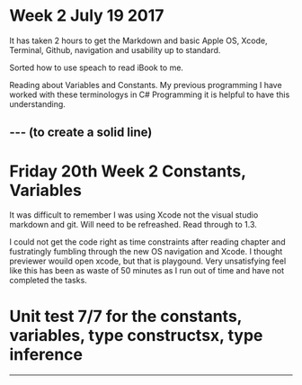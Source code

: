 # Week 2 July 19 2017

It has taken 2 hours to get the Markdown and basic Apple OS, Xcode, Terminal, Github, navigation and usability up to standard.  

Sorted how to use speach to read iBook to me.  

Reading about Variables and Constants.  My previous programming I have worked with these terminologys in C# Programming it is helpful to have this understanding.

--- (to create a solid line)
-------------------------------------------

# Friday 20th Week 2 Constants, Variables

It was difficult to remember I was using Xcode not the visual studio markdown and git.  Will need to be refreashed.  Read through to 1.3.

I could not get the code right as time constraints after reading chapter and fustratingly fumbling through the new OS navigation and Xcode.  I thought previewer wouild open xcode, but that is playgound.  Very unsatisfying feel like this has been as waste of 50 minutes as I run out of time and have not completed the tasks.  

# Unit test 7/7 for the constants, variables, type constructsx, type inference

----------------------------------------------

